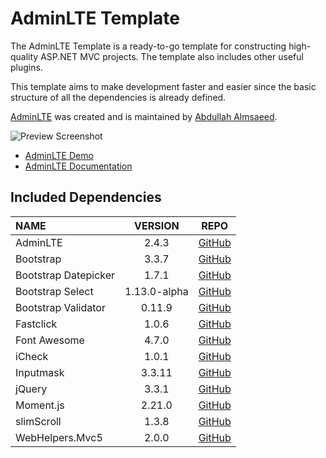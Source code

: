 # AdminLTE Template

The AdminLTE Template is a ready-to-go template for constructing high-quality ASP.NET MVC projects.
The template also includes other useful plugins.

This template aims to make development faster and easier since the basic structure of all the
dependencies is already defined.

[AdminLTE](https://github.com/almasaeed2010/AdminLTE) was created and is maintained
by [Abdullah Almsaeed](https://almsaeedstudio.com/).

![Preview Screenshot](https://raw.githubusercontent.com/c0shea/AdminLTE-Template/master/src/AdminLTE%20Template%20Installer/AdminLTE%20Preview.png)

- [AdminLTE Demo](https://adminlte.io/themes/AdminLTE/index2.html)
- [AdminLTE Documentation](https://adminlte.io/themes/AdminLTE/documentation/index.html)

## Included Dependencies
| NAME | VERSION | REPO |
| :--- | :---: | :---: |
| AdminLTE | 2.4.3 | [GitHub](https://github.com/almasaeed2010/AdminLTE/)
| Bootstrap | 3.3.7 | [GitHub](https://github.com/twbs/bootstrap)
| Bootstrap Datepicker | 1.7.1 | [GitHub](https://github.com/uxsolutions/bootstrap-datepicker)
| Bootstrap Select | 1.13.0-alpha | [GitHub](https://github.com/silviomoreto/bootstrap-select)
| Bootstrap Validator | 0.11.9 | [GitHub](https://github.com/1000hz/bootstrap-validator)
| Fastclick | 1.0.6 | [GitHub](https://github.com/ftlabs/fastclick)
| Font Awesome | 4.7.0 | [GitHub](https://github.com/FortAwesome/Font-Awesome)
| iCheck | 1.0.1 | [GitHub](https://github.com/fronteed/iCheck/)
| Inputmask | 3.3.11 | [GitHub](http://github.com/RobinHerbots/jquery.inputmask)
| jQuery | 3.3.1 | [GitHub](https://github.com/jquery/jquery)
| Moment.js | 2.21.0 | [GitHub](https://github.com/moment/moment/)
| slimScroll | 1.3.8 | [GitHub](https://github.com/rochal/jQuery-slimScroll)
| WebHelpers.Mvc5 | 2.0.0 | [GitHub](https://github.com/c0shea/WebHelpers.Mvc5)

